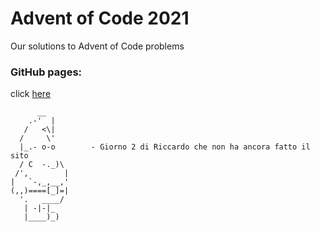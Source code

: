 # Advent of Code 2021
Our solutions to Advent of Code problems

### GitHub pages:
click [here](https://tommimon.github.io/advent-of-code-2021/)
```
      __
    .-'  |
   /   <\|
  /     \'
  |_.- o-o        - Giorno 2 di Riccardo che non ha ancora fatto il sito
  / C  -._)\
 /',        |
|   `-,_,__,'
(,,)====[_]=|
  '.   ____/
   | -|-|_
   |____)_)
```
